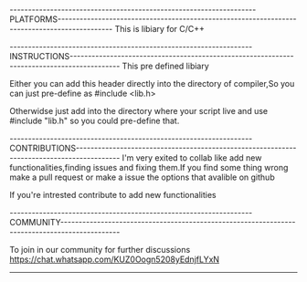 -------------------------------------------------------------------PLATFORMS---------------------------------------------------------------------------------------------
This is libiary for C/C++

------------------------------------------------------------------INSTRUCTIONS-------------------------------------------------------------------------------------------
This pre defined libiary

Either you can add this header directly into the directory of compiler,So you can just pre-define as #include <lib.h>

Otherwidse just add into the directory where your script live and use #include "lib.h" so you could pre-define that.

------------------------------------------------------------------CONTRIBUTIONS------------------------------------------------------------------------------------------
I'm very exited to collab like add new functionalities,finding issues and fixing them.If you find some thing wrong make a pull request or make a issue the options that  avalible on github

If you're intrested contribute to add new functionalities

------------------------------------------------------------------COMMUNITY----------------------------------------------------------------------------------------------

To join in our community for further discussions https://chat.whatsapp.com/KUZ0Oogn5208yEdnjfLYxN

-------------------------------------------------------------------------------------------------------------------------------------------------------------------------
